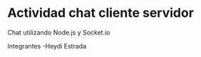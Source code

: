 # Actividad chat cliente servidor 

Chat utilizando Node.js y Socket.io

Integrantes 
-Heydi Estrada

